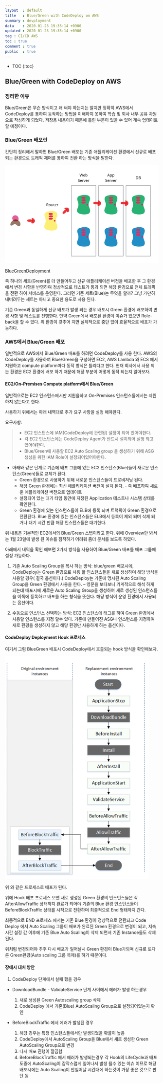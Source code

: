 ```yaml
---
layout	: default
title	: Blue/Green with CodeDeploy on AWS
summary	: devployment
data	: 2020-01-23 19:35:14 +0900
updated	: 2020-01-23 19:35:14 +0900
tag	: CI/CD AWS
toc	: true
comment	: true
public	: true
---
```

* TOC
{:toc}

## Blue/Green with CodeDeploy on AWS

### 정리한 이유
Blue/Green은 무슨 방식이고 왜 써야 하는지는 알지만 정확히 AWS에서 CodeDeploy를 통하여 동작하는 방법을 이해하지 못하여 학습 및 회사 내부 공유 차원으로 작성하게 되었다. 저장용 내용이기 때문에 틀린 부분이 있을 수 있어 계속 업데이트 할 예정이다.

### Blue/Green 배포란
간단히 정리해서 말하면 Blue/Green 배포는 기존 애플리케이션 환경에서 신규로 배포되는 환경으로 트래픽 제어를 통하여 전환 하는 방식을 말한다.

![bluegreen](https://github.com/TRQ1/trq1.github.io/raw/master/images/blue_green_deployments.png )

[BlueGreenDeployment](https://martinfowler.com/bliki/BlueGreenDeployment.html )

즉 하나의 세트(Green)를 더 만들어두고 신규 애플리케이션 버전을 배포한 후 그 환경에서 변경 사항을 반영하여 정상적으로 테스트가 통과 되면 해당 환경으로 전체 트래픽을 전환 하여 서비스를 운영한다. 그러면 기존 세트(Blue)는 무엇을 할까? 그냥 가만히 내버려두는 세트는 아니고 중요한 용도로 사용 된다.  

기존 Green과 동일하게 신규 배포가 발생 되는 경우 배포시 Green 환경에 배포하여 변경 사항 및 테스트를 진행한다. 만약 Green에서 배포된 환경이 이슈가 있으면 Role-back을 할 수 있다.  위 환경이 갖추어 지면 실제적으로 중단 없이 효율적으로 배포가 가능하다.

### AWS에서 Blue/Green 배포

일반적으로 AWS에서 Blue/Green 배포를 하려면 CodeDeploy를 사용 한다. AWS의 CodeDeploy를 사용하여 Blue/Green을 구성하면 EC2, AWS Lambda 와 ECS 에서 지원하고 compute platform마다 동작 방식은 틀리다고 한다. 현재 회사에서 사용 되는 환경은 EC2 환경에 배포 하기 때문에  해당 부분이 어떻게 동작 되는지 알아보자.


#### EC2/On-Premises Compute platform에서 Blue/Green
일반적으로는 EC2 인스턴스에서만 지원을하고 On-Premises 인스턴스들에서는 지원하지 않는다고 한다.

사용하기 위해서는 아래 내역대로 추가 요구 사항을 설정 해야한다.

요구사항:
> - EC2 인스턴스에 IAM(CodeDeploy에 관련된) 설정이 되어 있어야한다.
> - 각 EC2 인스턴스에는 CodeDeploy Agent가 반드시 설치되어 실행 되고 있어야한다.
> - Blue/Green에 사용할 EC2 Auto Scaling group 을 생성하기 위해 ASG 생성을 위한 IAM Role이 설정되어있어야한다.  
 
  
- 아래와 같은 단계로 기존에 배포 그룹에 있는 EC2 인스턴스(Blue)들이 새로운 인스턴스(Green)들로 교체가 된다.
	- Green 환경으로 사용하기 위해 새로운 인스턴스들이 프로비저닝 된다.  
	- 해당 Green 환경에는 최신 애플리케이션 버전이 설치 된다. - 즉 배포하여 새로운 애플리케이션 버전으로 업데이트
	- 설정되어 있는 대기 타임 동안에 지정된 Application 테스트나 시스템 상태를 확인한다.
	- Green 환경에 있는 인스턴스들이 ELB에 등록 되며 트랙픽이 Green 환경으로 전환된다. Blue 환경에 있는 인스턴스들은 ELB에서 등록이 제외 되며 삭제 되거나 대기 시간 만큼 해당 인스턴스들은 대기한다.
 

위 내용은 기본적인  EC2에서의 Blue/Green 스텝이라고 한다.  위에 Overview만 봐서는 1월 23일에 발생 된 이슈를 짐작하기 어려워 좀더 문서를 보도록 하였다.


아래에서 내역을 확인 해보면 2가지 방식을 사용하여 Blue/Green 배포를 배포 그룹에 설정 가능하다.
1. 기존 Auto Scaling Group을 복사 하는 방식: blue/green 배포시에, CodeDeploy는 Green 환경으로 사용 할 인스턴스들을 새로 생성하며 해당 방식을 사용할 경우( 결국 옵션이다.) CodeDeploy는 기존에 명시된 Auto Scaling Group을 Green 환경에서 사용을 한다. – 영문을 보다보니 기계적으로 해석 하게 되는대  배포시에 새로운 Auto Scaling Group을 생성하여 새로 생성된 인스턴스들을 이쪽에 등록하고 배포를 하는 형식을 뜻한다. 해당 방식이 운영 환경에서 사용되는 옵션이다.

2. 수동으로 인스턴스 선택하는 방식: EC2 인스턴스에 태그를 하여 Green 환경에서 사용할 인스턴스를 지정 할수 있다. 기존에 만들어진 ASG나 인스턴스를 지정하여 새로 환경을 생성하지 않고 해당 환경만 사용하게 하는 옵션이다. 




#### CodeDeploy Deployment Hook 프로세스
여기서 그럼 BlueGreen 배포시 CodeDeploy에서 호출되는 hook 방식을 확인해보자.


![bluegreen](https://github.com/TRQ1/trq1.github.io/raw/master/images/codedeployHook.png )


위 와 같은 프로세스로 배포가 된다.

위에 Hook 배포 프로세스 보면 새로 생성된 Green 환경의 인스턴스들은 각 AfterAllowTraffic 상태까지 완료가 되어야 기존의 Blue 환경 인스턴스들이 BeforeBlockTraffic 상태를 시작으로 전환하며 최종적으로 End 형태까지 간다. 

최종적으로 END 프로세스 에서는 기존 Blue 환경이 정상적으로 전환되고 Code Deploy 에서  Auto Scaling 그룹이 배포가 완료된 Green 환경으로 변경이 되고, 지속 시간 설정 값 이후에 기존 Blue Auto Scaling이 삭제 되면서 기존 Instance들도 삭제된다.

위처럼 변경되어야 추후 다시 배포가 일어날시 Green 환경이 Blue가되며 신규로 또다른 Green환경(Auto scaling 그룹 복제)를 하기 때문이다.

#### 장애시 대처 방안

1. CodeDeploy 단계에서 실패 했을 경우
 - DownloadBundle - ValidateService 단계 사이에서 에러가 발생 하는경우
     1. 새로 생성된 Green Autoscaling group 삭제
     2. CodeDeploy 에서 기존(Blue) AutoScaling Group으로 설정되어있는지 확인

 - BeforeBlockTraffic 에서 에러가 발생된 경우
     1. 해당 경우는 특정 인스턴스들에서만 발생되었을 확률이 높음
     2. CodeDeploy에서 AutoScaling Group을 Blue에서 새로 생성한 Green AutoScaling Group으로 변경
     3. 다시 배포 진행이 깔끔함
     4. BeforeBlockTraffic 에서 에러가 발생되는경우 각 Hook의 LifeCycle과 배포 도중에 AutoScaling이 갑작스럽게 일어나서 발생 될수 있는 이슈 이므로 해당 배포시에는 Auto Scaling이 안일어날 시간대에 하는것이 가장 좋은 것으로 판단 됨
